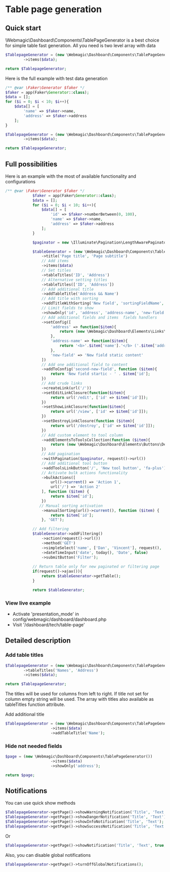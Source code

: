 # Table page generation

## Quick start
\Webmagic\Dashboard\Components\TablePageGenerator is a best choice for simple table fast generation. All you need is two level array with data
```php
$TablepageGenerator = (new \Webmagic\Dashboard\Components\TablePageGenerator())
        ->items($data);

return $TablepageGenerator;
```  

Here is the full example with test data generation
```php
/** @var \Faker\Generator $faker */
$faker = app(Faker\Generator::class);
$data = [];
for ($i = 0; $i < 10; $i++){
    $data[] = [
        'name' => $faker->name,
        'address' => $faker->address
    ];
}

$TablepageGenerator = (new \Webmagic\Dashboard\Components\TablePageGenerator())
        ->items($data);

return $TablepageGenerator;
```
## Full possibilities
Here is an example with the most of available functionality and configurations

```php
/** @var \Faker\Generator $faker */
            $faker = app(Faker\Generator::class);
            $data = [];
            for ($i = 0; $i < 10; $i++){
                $data[] = [
                    'id' => $faker->numberBetween(0, 100),
                    'name' => $faker->name,
                    'address' => $faker->address
                ];
            }

            $paginator = new \Illuminate\Pagination\LengthAwarePaginator($data, 100, 10, 5);

            $tableGenerator = (new \Webmagic\Dashboard\Components\TablePageGenerator())
                ->title('Page title', 'Page subtitle')
                // Add items
                ->items($data)
                // Set titles
                ->tableTitles('ID', 'Address')
                // Alternative setting titles
                ->tableTitles(['ID', 'Address'])
                // Add additional title
                ->addTableTitle('Address && Name')
                // Add title with sorting
                ->addTitleWithSorting('New field', 'sortingFieldName', 'desc', true, request()->url(), 'GET')
                // Limit fields to show
                ->showOnly('id', 'address', 'address-name', 'new-field', 'second-new-field')
                // Add additional fields and items  fields handlers
                ->setConfig([
                    'address' => function($item){
                        return (new \Webmagic\Dashboard\Elements\Links\Link())->content($item['address'])->link('/');
                    },
                    'address-name' => function($item){
                        return '<b>'.$item['name'].'</b> ('.$item['address'].')';
                    },
                    'new-field' => 'New field static content'
                ])
                // Add one additional field to content
                ->addToConfig('second-new-field', function ($item){
                    return 'New field startic - ' . $item['id'];
                })
                // Add crude links
                ->createLink(url('/'))
                ->setEditLinkClosure(function($item){
                    return url('/edit', ['id' => $item['id']]);
                })
                ->setShowLinkClosure(function($item){
                    return url('/view', ['id' => $item['id']]);
                })
                ->setDestroyLinkClosure(function ($item){
                    return url('/destroy', ['id' => $item['id']]);
                })
                // Add custom element to tool column
                ->addElementsToToolsCollection(function ($item){
                    return (new \Webmagic\Dashboard\Elements\Buttons\DefaultButton())->content($item['name']);
                })
                // Add pagination
                ->withPagination($paginator, request()->url())
                // Add additional tool button
                ->addToolsLinkButton('/', 'New tool button', 'fa-plus')
                // Activate bulk actions functionality
                ->bulkActions([
                    url()->current() => 'Action 1',
                    url('/') => 'Action 2'
                ], function ($item) {
                    return $item['id'];
                })
               // Manual sorting activation
                ->manualSorting(url()->current(), function ($item) {
                    return $item['id'];
                }, 'GET');

            // Add filtering
            $tableGenerator->addFiltering()
                ->action(request()->url())
                ->method('GET')
                ->simpleSelect('name', ['Dan', 'Vincent'], request(), 'Name', true)
                ->dateTimeInput('date', today(), 'Date', false)
                ->submitButton('Filter');
            
            // Return table only for new paginated or filtering page
            if(request()->ajax()){
                return $tableGenerator->getTable();
            }

            return $tableGenerator;
```

### View live example

* Activate 'presentation_mode' in config/webmagic/dashboard/dashboard.php
* Visit '/dashboard/tech/table-page'

## Detailed description

### Add table titles
```php
$TablepageGenerator = (new \Webmagic\Dashboard\Components\TablePageGenerator())
        ->tableTitles('Names', 'Address')
        ->items($data);

return $TablepageGenerator;
```  
The titles will be used for columns from left to right. If title not set for column empty string will be used. The array with titles also available as tableTitles function attribute.

Add additional title
```php 
$TablepageGenerator = (new \Webmagic\Dashboard\Components\TablePageGenerator())
                    ->items($data)
                    ->addTableTitle('Name');
```

### Hide not needed fields
```php
$page = (new \Webmagic\Dashboard\Components\TablePageGenerator())
                    ->items($data)
                    ->showOnly('address');

return $page;
```
## Notifications
You can use quick show methods
```php
$TablepageGenerator->getPage()->showWarningNotification('Title', 'Text');
$TablepageGenerator->getPage()->showDangerNotification('Title', 'Text');
$TablepageGenerator->getPage()->showInfoNotification('Title', 'Text');
$TablepageGenerator->getPage()->showSuccessNotification('Title', 'Text');
```
Or
```php
$TablepageGenerator->getPage()->showNotification('Title', 'Text', true, 'info', 'info');
```
Also, you can disable global notifications
```php
$TablepageGenerator->getPage()->turnOffGlobalNotifications();
```
